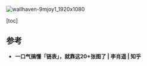 ![wallhaven-9mjoy1_1920x1080](https://github.com/XinranSix/docs/assets/62458905/7028ef0f-5b41-43d4-9034-e3e50d3f97bb)

[toc]

## 参考

- **一口气搞懂「链表」，就靠这20+张图了 | 李肖遥 | 知乎**
